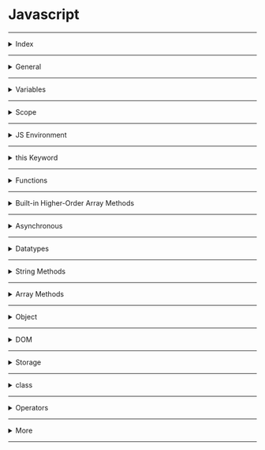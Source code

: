# Javascript

---

<details>
<summary>Index</summary>

### Index

- General
- variables  
- Scope
- JS Environment
- this Keyword
- Functions
- Built-in Higher-Order Array Methods
- Asynchronous
- Datatypes
- Code Working
- String Methods
- Array Methods
- DOM
</details>

---

<details>
<summary>General</summary>

##### What is **Javascript**?  
The JavaScript was created by Brendan Eich at Netscape.  
JavaScript is known as the Scripting Language for Web pages.
JavaScript is a programming language used both on the client-side and server-side that allows you to make web pages interactive.  
It improves the user experience of the web page by converting it from a static page into an interactive one (dynamic page).  
JavaScript is a scripting language.  
JavaScript code is run on a browser only


#####  Display Output

  ``` Javascript
// console
console.log("Hello World");

// textContent
let displayEl = document.getElementById("display");
displayEl.textContent = "Hello World";

// innerHTML
let displayEl = document.getElementById("display");
displayEl.innerHTML = <h1>Hello World</h1>;

// write
document.write("Hello World");

// alert
alert("Hello World");
  ```

##### Advantages
  - Server interaction is less.
  - Feedback to the visitors is immediate.
  - Interactivity is high.

</details>

---

<details>
<summary>Variables</summary>

### Variable

Variables are like containers. we can use these containers to store data during program execution. we can mention a name for identify a particular container. So
those named Containers are called variables. we can manipulate the data in the
containers by reffering that variable name.

we can store different types of data in the containers. In programming
languages, we have some categories in data,

Javascript supports various data types: 
1. number 
2. string
3. boolean
4. null
5. undefined


#### Define a Variable
In Javascript we can define a variable in 3 ways,

###### Declaration Keywords
1. var
2. let
3. const


### Rules of Define a Variable

##### syntax
```
Definition = Initialization
declarationKeyword variableName = value;
```

#### var
If a variable declare using var, then initialization is not mandatory. This variable can be re-assigned and re-declared.

#### let 
If a variable is declared using let, then initialization is not mandatory. This variable can be re-assigned and it will have the block scope.
we can't re-declare the same variable.

const maintain constant values.

#### const 
If a variable is declared using const, then initialization is mandatory. Once the variable is initialized with a value, then it can't be re-assigned and it will have the block scope.

##### Differences between __var__, __let__ and __const__

| Declaration Keyword | Possible                                       | Not-Possible                  |
| ------------------- | ---------------------------------------------- | ----------------------------- |
| var                 | Initialization , Re-Assignment, Re-Declaration |                               |
| let                 | Initialization , Re-Assignment                 | Re-Declaration                |
| const               | Initialization                                 | Re-Assignment, Re-Declaration |

##### Memory Storage

Global Memory : __var__

Block Memory : __let, const__

#### Types of Variables


1. Local Variable
2. Global Variable


#### Local Variable
If a variable is created inside a block, that type of variable is called Local Variable.  


Example :
variable is created inside a function, When a function is called, its local variables are created, and when the function finishes it's executing, automatically those local variables are destroyed.  

Local variables are useful for temporary data storage within Block that should not interfere with other parts of the program. The Local Variable memory is created in the the Local Scope.
we can access these Local Variables only within that particular block of code.

#### Global Variable
If a variable is created outside of a block is called Global variable.
These Global Variables available upto end of the program execution.
The Global Variable memory is created in the global scope.
These Global Variables can be accessed at any part of the code.


##### Temporal Dead Zone
From Hoisting to assigns some value to the variable is called temporal dead zone.

##### Errors

###### SyntaxError
 Missing initializer in const declaration because it is a constant type already mentioned and declared.   
 Identifier 'a' has already been declared.

###### ReferenceError
When Javascript Engine tries to findout a specific variable inside the memory space and you can't access it.  
Cannot access 'a' before initialization  
c is not defined

###### TypeError 
Assignment to constant variable

</details>

---

<details>
<summary>Scope</summary>
Memory storage location is called scope.  

we have 2 scopes in Javascript  
1. Global Scope (Global + Script)
2. Block Scope
3. Local Scope (Function Scope)

In Global Level with declaration keywords let and const, It maintain seperate memory with script scope.  


##### what is Block ?
Block is used to combine multiple Javascript statements into one group.  

Block is { }

Block memory will be deleted after Execution completed.  
Each Block has it's own Lexical scope.

`Example:`
```javascript

// single statement, so we dont't use block.
if (true) console.log("Hello world");

// here we are using multiple statements, so we use block.
if (true){
    var a = 10;
    console.log(a);
}

```
#### Closure

A function along with reference to its outer environment that together forms a Closure. 

Closure is a combination of a function and its lexical scope bundle together forms a Closure.

A closure gives the outer function's scope access to an inner function. 

Each and Every function in Javascript has access to its outer Lexical Environment that means use the varaibles and functions of its parent environment.

`Closure => local Memory + Lexical Environment of Parent`

**A closure is a function** that has access to its outer function scope even after the function has returned. Meaning, A closure can remember and access variables and arguments reference of its outer function even after the function has returned.

A function along with reference to its outer environment together forms a closure. Or in other words, A Closure is a combination of a function and its lexical scope bundled together.

##### Lexical Environment

Its Parent Memory

##### Uses of Closures
* Timer Functions
* Events
* Memoize 
* ...etc


##### Disadvantages of Closures
  * Over consumption of memory
  * Memory Leak
  * Freeze browser


##### Garbage Collector

Garbage collector is like program in the browser of the javascript engine,
It freez the un-utilized memory.
Garbage collector is do where the unused variables takes out of the memory.

</details>

---


<details>
<summary>JS Environment</summary>

 #### Javascript Runtime Environment

 ##### Components
 1. Code
 2. JS Runtime Environment
 3. JS Engine
 4. Web APIs
 5. Microtask Queue
 6. Callback Queue
 7. Event Loop 

#### Code
![Code](Assets/JS_Environment/Javascript_Code.jpg)

#### JS Runtime Environment
![JS Runtime Environment](Assets/JS_Environment/Javascript_Runtime_Environment.jpg)

#### JS Engine
![JS Engine](Assets/JS_Environment/Callstack.jpg)

#### Web APIs
![Code](Assets/JS_Environment/Web_APIs.jpg)


##### Execution Context
![Execution Context](Assets/JS_Environment/Execution_%20Context.jpg)

In Javascript, Everything happens inside an __Execution context__ .
The Execution context is like a big container.
Inside the Execution Context entire JavaScript code is executed. 
Execution Contex contains two components.

`Execution Context => Memory Component + code Component`

`Execution Context => Creation Phase + Execution Phase`


###### Phases of Execution Context

1. Memory phase
2. Code Phase


###### Memory Component (Variable Environment) 
In Memory Component all the variables and functions are stored as key-value pairs.
When the JavaScript engine allocates memory to a variable, it stores a special value `undefined` in it. In the case of functions, it stores the entire function inside the memory space.
`pair = key : value`

###### Code Component (Thread of Execution)

In code Component, variables in memory component take exact values of Javascript.

Code component is the place where code is executed one line at a time. It is also called the **Thread of Execution**.

JS is a **synchronous**, **single-threaded** language, which means that it can only execute one line of code at a time in a specific order. It can only move to the next line when the execution of the current line is completed.

Code is executed one line at a time. 

single-threaded -> javascript can run single line (one command) at a time.

synchronous -> Javascript can only Execute next line once current line execution is finished.


##### Callstack

Before you run Javascript code, the Global Execution context will be created.  

The execution context is created in two phases : 
  * Memory creation phase - JS will allocate memory to variables and functions.
  * Code execution phase

callstack plays a critical role in managing the execution of a program.

callstack handles, automatically create & delete operations of Execution Context.

When a function is invoked, a new execution context is added to the top of the call stack. Once the function execution is completed, its execution context is removed from the top of the call stack.


##### Hoisting

Hoisting is a JavaScript technique that moves variables and function declarations to the top of their scope before code execution begins.

Before Execution of the JS code, It create a Global Execution Context.

var keyword variables and function declarations are stored in Global Execution Context.

var keyword variable takes undefined as a default value.

If it is a Function Declaraion, It will be stored entire function.


</details>

---

<details>
<summary>this Keyword</summary>

 #### this keyword

##### Global space:

Any code write in javascript which is not inside a  function is called global space.

### window:
window object is created by javascript engine.
In window object we have lot of variables, methods and functions.
window object is a global object because it is created in the global space.
at the global level the window object is equal to __this__ object.

`window === this`


### this

In JavaScript, the this keyword always refers to an object.  
In Arrow Function, They inherit the __this__ value from their surrounding context.

The this keyword refers to the current execution context.  

In the global scope, this refers to the global object (window object in a browser context). 

Inside a method of an object, this refers to the object itself.

In Arrow functions, JavaScript sets the this lexically. This means that the arrow function doesn't create its own execution context but inherits the this from the outer function where the arrow function is defined.

</details>

---

<details>
<summary>Functions</summary>

##### Functions
Functions are heart ♥ of Javascript.

A JavaScript Function is a block of code designed to perform a particular task. A JavaScript function is executed when calls it.

We can define the code once, and use it many times. We can use the same code many times with different arguments, to produce different results (We can reuse code ).

#### Types of Functions

1. Function Declaration
2. Function Expression
3. Arrow Function
4. Anonymous Function
5. Named Function
6. Callback Function
7. First Class Function
8. Higher Order Functions

```javascript
// Function Declaration

function a() {
	console.log('Function Declaration');
}

a();

```

```javascript
// Function Expression

// function acts like a value.
var a = function () {
	console.log('Function Expression');
};
a();

```


```javascript

// Arrow Function

// function acts like a value.
let a = () => {
	console.log('Arrow Function');
};

a();
```


```Javascript
// Anonymous Function
// A function without a name is called Anonymous Function.

var a = function () {
	console.log('Anonymous Function');
};

a();

// These anonymous functions are used at where functions used as values.


```

```javascript
// Named Function

// A function with name is called Named Function
var a = function b() {
	console.log('Named Function');
};

a();

```


###### Difference between __Parameter__ and __Argument__

```javascript

// 04 Difference between Parameters and Arguments

function a(parameter1, parameter2){
    console.log(parameter1, parameter2);
}


var argument1 = 10;
var argument2 = 20;

// The values which we pass to inside a function are known as arguments.
a(argument1, argument2);
```

###### Callback Function

pass a function as a parameter is called callback function.

###### First class Functions

we can send functions as arguments, we can use function as a values..etc

###### Higher Order Functions

DRY Principle => Don't Repeat Yoursely


##### Over Ridding

When we define the multiple functions with the same name, then the last defined one will be called. It is called Function Overriding.

JavaScript supports Function Overriding.

</details>

---

<details>
<summary>Built-in Higher-Order Array Methods</summary>

 - map
 - forEach
 - filter
 - reduce
 - ...etc

`map`:

It creates a new array by applying a provided function to each element of an existing array and returns the results in a new array.

```javascript

let arr = [1, 2, 3, 4, 5];

function double(num){
    return num*2;
}

const output = arr.map((eachItem) => double(eachItem));
console.log(output);  // [2, 4, 6, 8, 10]

```

`forEach`:

The forEach method in JavaScript is used to iterate over the elements of an array and apply a provided function to each element. Its primary purpose is to perform an operation on each item in the array without creating a new array or modifying the original array

```Javascript

let arr = [1, 2, 3, 4, 5];

let newArray = [];

function double(num) {
	addValue = num * 2;
	newArray.push(addValue);
}

arr.map((eachItem) => double(eachItem));
console.log(newArray); // [2, 4, 6, 8, 10]


```

`filter`:  
Creates a new array containing elements from the original array that satisfy a provided testing function. It returns a new array with the filtered elements.

```javascript
let arr = [1, 2, 3, 4, 5];

function even(num){
    return num % 2 === 0;
}

const output = arr.filter((eachItem) => even(eachItem));
console.log(output);  // [2, 4]
```

`reduce`:

The reduce method applies a provided function to reduce the elements of an array to a single value. It iterates through the array and accumulates a result by applying the provided function to each element and the current accumulator value.

```javascript
let arr = [1, 2, 3, 4, 5];

function sum(acc, curr){
    return acc + curr;
}

const output = arr.reduce((accumulator, currentValue) => sum(accumulator, currentValue), 0);
console.log(output); // 15 
```

</details>

---


<details>
<summary>Asynchronous</summary>
Javascript cannot wait for anyone.

Some Javascript tasks may take time to complete, such as  fetching data from External database,  perform tasks with timer, responding to user input.

JavaScript doesn't wait for these Operations to finish and instead moves on to execute other code.


1. Callback Queue
2. Microtask Queue

###### Callback Queue
The purpose of the Callback Queue is to manage and execute functions (callbacks) in a specific order, typically after some asynchronous operation has completed.

- setInterval
- setTimeout
- Events

Timer Events takes callback function attach the timer and when the timer expires then push into the Callback Queue.


###### Microtask Queue
fetch always return a Promise.  
we don't know how much of time take to __resolve__ or __reject__ the Promise. 

Q) what is a promise in Javascript?  
A) A Promise is an object representing the eventual completion or failure of an asynchronous operation.

- fetch
- Promise Object


```javascript
// create Own Promise


function createOrder(){
    const ownPromise = new Promise((resolve, reject) => {
        if (true){
            const err = new Error("Cart in not valid");
            reject(err);
        }
        else{
            const orderId = "12345";
            resolve(orderId);
        }
    });

    return ownPromise;
}

const promise = createOrder()
console.log(promise);

promise
.then((orderId) => console.log(orderId))
.catch((error) => {
    console.log(error.message);
});



```



###### Event Loop
Eventloop has just one job to keep checking callback queue and if found something push it to call stack and delete from callback queue.  

Event Loop continuosly monitoring the callstack,  
if callstack is empty then checks the Microtask Queue & callback Queue,  
if there is any Microtask functions or callback functions , it automatically push to the callstack.

Event Loop continuosly check wheter callstack is empty or not.

Here Microtask Queue has more priority than the Callback Queue.

</details>

---

<details>
<summary>Datatypes</summary>

##### Datatypes

1. __Primitive Datatypes__  
  Primitives are immutable.  Primitives are passed by value.
   - number
   - string
   - boolean
   - undefined
   - null
   

1. __Reference Datatype__   
  References are mutable.  References are passed by reference
   -  Arrays
   - Objects
   - Maps
   - Sets
   - NaN
  




##### undefined
If a value is not assigned to the variable, then it takes undefined as its value.  
undefined means a variable is declared but value is not assigned to that variable.  

variable is defined but It is using before Initialization.  

The datatype of undefined is undefined itself.

undefined is special keyword using for placeholder.
Variable is already initialized but javascript in the memory phase assigned a default value __undefined__.


##### not defined
we didn't declare a variable.
so memory is not allocated for that particular variable.

##### null
null can be assigned to a variable as a representation of no value. It is used
when we intentionally want a variable but don't need a value to it. The datatype of null is object. 

##### Data Structures

Data Structures allow us to store and organize data efficiently. This makes us access and performs operations on the data smoothly.

##### NaN
The NaN property represents Not-a-Number value. The typeof of a NaN returns a Number.

```Javascript 
isNaN(345); // returns false
isNaN(undefined); // returns true
```

</details>

---

<details>

<summary>String Methods</summary>

#### String Methods

- split
- trim
- replace

* **split**  
  The split method is used to split a string into an array of substrings and returns the new array.  
  `string.split(separator)`

* **trim**  
* We use the trim method to remove whitespace from both ends of a string.

* **replace**
  `string.replace(searchValue, replaceValue)`

```Javascript
const greeting = "   Hello world!  ";
console.log(greeting);
console.log(greeting.trim()); // Output: Hello world!
```

</details>



---

<details>
<summary>Array Methods</summary>

##### Array
An Array holds an ordered sequence of items. 

##### Array Methods

  - push()
  - pop()
  - forEach()
  - map()
  - filter()
  - splice()
  - slice()
  - shift()
  - unshift()
  - sort()
  - join


* **join**
  The join method returns the array as a string. The elements will be joined by a specified separator.  
  `arr.join(separator)`

* **push**
  The push method adds new items to the end of the array.


* **slice**
  The slice method returns the selected elements in an array, as a new array.
  `arr.slice(startIndex, endIndex)`  

  ```Javascript
  let fruits = ["Banana", "Orange", "Lemon", "Apple", "Mango"];

  let citrus = fruits.slice(1, 3);

    console.log(citrus); // Output: ["Orange", "Lemon"]
   console.log(fruits); // Output: ["Banana", "Orange", "Lemon", "Apple", "Mango"]
  ```  

</details>

---

<details>
<summary>Object</summary>

### Object

##### Object Destructuring
To unpack properties from Objects, we use Object Destructuring. The variable name should match with the key of an object.  

```javascript
let person = {
  firstName: "Rahul",
  lastName: "Attuluri",
  age: 28,
};

let { age } = person;

console.log(age); // Output: 28
```

</details>

---

<details>
<summary>DOM</summary>

#### DOM 

Document Object Model (DOM) is the structured representation of the HTML document created by the browser.  
It allows Javascript to manipulate, structure and style of our website.

##### Real DOM
Real DOM is nothing but DOM. DOM stands for Document Object Model. It is a structured representation of the HTML elements that are present in a webpage.
It represents the entire UI of your application.


##### Access HTML Element
* getElementsByClassName('classname'): Returns all the elements that have the specified class name. It returns an array-like object.

* getElementById('id'): Returns the element that has the specified id.

* getElementsByTagName('tagname'): Returns all the elements that have the specified tag name. It returns an array-like object.

* querySelector(): Takes CSS style selector as argument and returns the first selected HTML element.

##### Javascript DOM properties

   - classList
   - textContent
   - style

##### DOM manipulation
DOM manipulation is interacting with the DOM to modify the HTML document that is to be rendered on the web browser.

##### Events
  **Mouse Events** : mousedown, mouseup, click, dblclick, mousemove, mouseover, mousewheel, mouseout, contextmenu  
  **Touch Events** : touchstart, touchmove, touchend, touchcancel  
  **Keyboard Events** : keydown, keypress, keyup  
  **Form Events** : focus, blur, change, submit  
  **window Events** : scroll, resize, hashchange, load, unload  


  ##### preventDefault()
  ```Javascript
// Here in the form, it prevents the default behaviour of the submit event.
   event.preventDefault();
  ```
 

</details>

---

<details>
<summary>Storage</summary>

#### Storage

Client-Side Data Storage is storing the data on the client (user's machine).

  - Local Storage
  - Session Storage
  - Cookies
  - IndexedDB

##### localStorage
LocalStorage is limited to about 5MB and can contain only strings.
The Local Storage allows web applications to store data locally within the user's browser. It is a Storage Object. Data can be stored in the form of key-value pairs.


`localStorage.setItem("Key", "Value");`  
`localStorage.getItem("Key");`  
`localStorage.removeItem("Key");`  
`localStorage.clear();`


##### Cookies
While using the js-cookie third-party package, we use Cookies.get method to access the cookie.

We can know the Cookie has expired, if the Cookies.get methods returns undefined.  

```Javascript 
const token = Cookies.get("jwt_token"); // Assume that there is was a Cookie set with the key "jwt_token" with value the 1234
 
if (token === undefined) {
 console.log("Cookie is expired");
}
```

</details>


---

<details>
<summary>class</summary>

#### class

##### Inheritance
Inheritance is a mechanism by which a class inherits methods and properties from another class.

```javascript
class SuperClass {
  constructor(property1) {
    this.property1 = property1;
  }
  method1() {}
}
class SubClass extends SuperClass {
  constructor(property1, property2) {
    super(property1);
    this.property2 = property2;
  }
  method1() {}
}
let myObject = new SubClass(property1, property2);
```
</details>

---

<details>
<summary>Operators</summary>

### Operators

##### Loose Equal to ( == )
Loose equality compares two values for equality but doesn't compare type of values.

```Javascript
console.log(2 == "2"); // Output: true

```

##### Strict Equal to ( === )
Strict equality compares two values for equality including type of values.

```Javascript
console.log(2 === "2"); // Output: false
```

##### Spread Operator 
The Spread Operator is used to unpack an iterable (e.g. an array, object, etc.) into individual elements.

```Javascript
let arr1 = [2, 3];
let arr2 = [1, ...arr1, 4];

console.log(arr2);  // Output: [1, 2, 3, 4]
```

##### Rest Parameter
With Rest Parameter, we can pack multiple values into an array.

```Javascript
function numbers(...args) {
console.log(args);  // Output: [1, 2, 3]
}

numbers(1, 2, 3);
```

</details>

---

<details>
<summary>More</summary>

### More 

##### call
**apply** is a method that allows you to call a function with a specific this value and pass an array as arguments.

##### apply

##### bind

</details>

---
